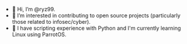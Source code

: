 - 👋 Hi, I’m @ryz99.
- 👀 I’m interested in contributing to open source projects (particularly those related to infosec/cyber).
- 🌱 I have scripting experience with Python and I'm currently learning Linux using ParrotOS.

<!---
ryz99/ryz99 is a ✨ special ✨ repository because its `README.md` (this file) appears on your GitHub profile.
You can click the Preview link to take a look at your changes.
--->
